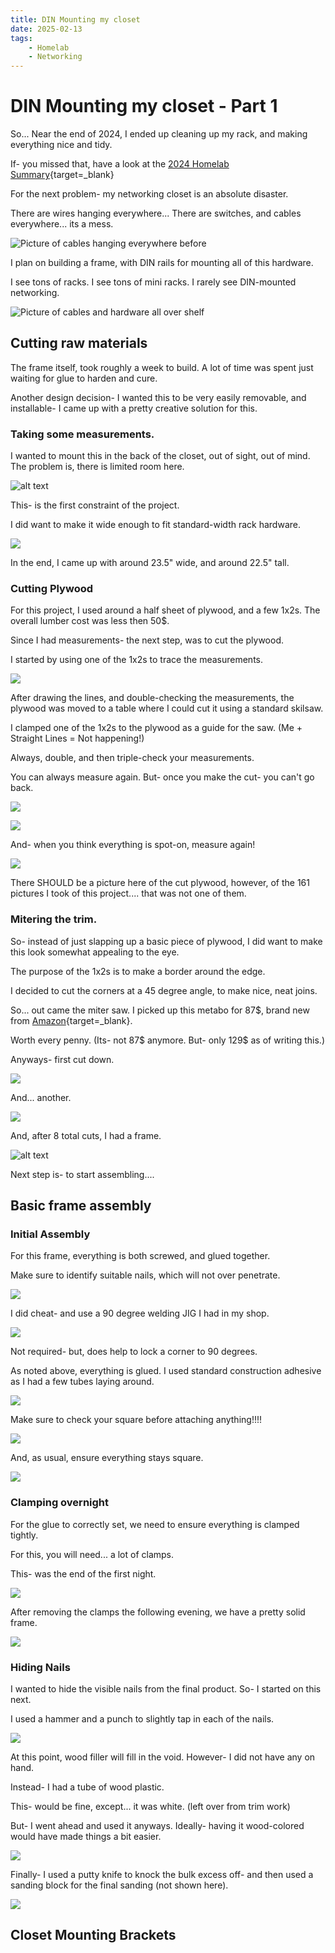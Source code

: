 ```yaml
---
title: DIN Mounting my closet
date: 2025-02-13
tags:
    - Homelab
    - Networking
---
```


# DIN Mounting my closet - Part 1

So... Near the end of 2024, I ended up cleaning up my rack, and making everything nice and tidy.

If- you missed that, have a look at the [2024 Homelab Summary](../2024/2024-12-28-homelab-2024.md){target=_blank}

For the next problem- my networking closet is an absolute disaster.

There are wires hanging everywhere... There are switches, and cables everywhere... its a mess.

![Picture of cables hanging everywhere before](./assets-din-network/before-hanging-cables.jpg)

I plan on building a frame, with DIN rails for mounting all of this hardware.

I see tons of racks. I see tons of mini racks. I rarely see DIN-mounted networking.

![Picture of cables and hardware all over shelf](./assets-din-network/wires-top-of-shelf.png)

<!-- more -->

## Cutting raw materials

The frame itself, took roughly a week to build. A lot of time was spent just waiting for glue to harden and cure.

Another design decision- I wanted this to be very easily removable, and installable- I came up with a pretty creative solution for this.


### Taking some measurements.

I wanted to mount this in the back of the closet, out of sight, out of mind. The problem is, there is limited room here.

![alt text](./assets-din-network/limited-room-closet.png)

This- is the first constraint of the project. 

I did want to make it wide enough to fit standard-width rack hardware.

![](./assets-din-network/rack-measure.jpg)

In the end, I came up with around 23.5" wide, and around 22.5" tall.

### Cutting Plywood

For this project, I used around a half sheet of plywood, and a few 1x2s. The overall lumber cost was less then 50$.

Since I had measurements- the next step, was to cut the plywood.

I started by using one of the 1x2s to trace the measurements.

![](./assets-din-network/marking-plywood.jpg)

After drawing the lines, and double-checking the measurements, the plywood was moved to a table where I could cut it using a standard skilsaw.

I clamped one of the 1x2s to the plywood as a guide for the saw. (Me + Straight Lines = Not happening!)

Always, double, and then triple-check your measurements.

You can always measure again. But- once you make the cut- you can't go back.

![](./assets-din-network/measure-1.jpg)

![](./assets-din-network/measure-2.jpg)

And- when you think everything is spot-on, measure again!

![](./assets-din-network/measure-3.jpg)

There SHOULD be a picture here of the cut plywood, however, of the 161 pictures I took of this project.... that was not one of them.

### Mitering the trim.

So- instead of just slapping up a basic piece of plywood, I did want to make this look somewhat appealing to the eye.

The purpose of the 1x2s is to make a border around the edge.

I decided to cut the corners at a 45 degree angle, to make nice, neat joins.

So... out came the miter saw. I picked up this metabo for 87$, brand new from [Amazon](https://amzn.to/41pJOyd){target=_blank}.

Worth every penny. (Its- not 87$ anymore. But- only 129$ as of writing this.)

Anyways- first cut down.

![](./assets-din-network/miter-1.jpg)

And... another.

![](./assets-din-network/miter-2.jpg)

And, after 8 total cuts, I had a frame.

![alt text](./assets-din-network/frame-1.png)

Next step is- to start assembling....

## Basic frame assembly

### Initial Assembly

For this frame, everything is both screwed, and glued together.

Make sure to identify suitable nails, which will not over penetrate.

![](./assets-din-network/trim-nail.png)

I did cheat- and use a 90 degree welding JIG I had in my shop.

![](./assets-din-network/welding-jig.png)

Not required- but, does help to lock a corner to 90 degrees.

As noted above, everything is glued. I used standard construction adhesive as I had a few tubes laying around.

![](./assets-din-network/construction-adhesive.png)

Make sure to check your square before attaching anything!!!!

![](./assets-din-network/square-1.png)

And, as usual, ensure everything stays square.

![](./assets-din-network/square-2.png)

### Clamping overnight

For the glue to correctly set, we need to ensure everything is clamped tightly.

For this, you will need... a lot of clamps.

This- was the end of the first night.

![](./assets-din-network/clamp-1.png)

After removing the clamps the following evening, we have a pretty solid frame.

![](./assets-din-network/initial-frame-done.png)

### Hiding Nails

I wanted to hide the visible nails from the final product. So- I started on this next.

I used a hammer and a punch to slightly tap in each of the nails.

![](./assets-din-network/hammer-and-punch.jpg)

At this point, wood filler will fill in the void. However- I did not have any on hand.

Instead- I had a tube of wood plastic.

This- would be fine, except... it was white. (left over from trim work)

But- I went ahead and used it anyways. Ideally- having it wood-colored would have made things a bit easier.

![](./assets-din-network/wood-plastic.png)

Finally- I used a putty knife to knock the bulk excess off- and then used a sanding block for the final sanding (not shown here).

![](./assets-din-network/putty-knife.jpg)

## Closet Mounting Brackets